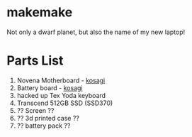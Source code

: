 # makemake
Not only a dwarf planet, but also the name of my new laptop!

# Parts List
1. Novena Motherboard - [kosagi](http://www.kosagi.com/w/index.php?title=Novena_Main_Page)
2. Battery board - [kosagi](http://www.kosagi.com/w/index.php?title=Novena_Main_Page#Battery_board)
3. hacked up Tex Yoda keyboard
4. Transcend 512GB SSD (SSD370)
5. ?? Screen ??
6. ?? 3d printed case ??
7. ?? battery pack ??
